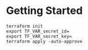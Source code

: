 # Getting Started
```
terraform init
export TF_VAR_secret_id=
export TF_VAR_secret_key=
terraform apply -auto-approve
```